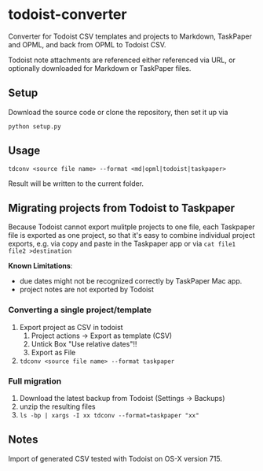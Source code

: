 # todoist-converter

Converter for Todoist CSV templates and projects to Markdown, TaskPaper and OPML, and back from OPML to Todoist CSV.

Todoist note attachments are referenced either referenced via URL, or optionally downloaded for Markdown or TaskPaper files.


## Setup

Download the source code or clone the repository, then set it up via 

`python setup.py`


## Usage 

`tdconv <source file name> --format <md|opml|todoist|taskpaper>`

Result will be written to the current folder.


## Migrating projects from Todoist to Taskpaper

Because Todoist cannot export mulitple projects to one file, each Taskpaper file is exported as one project, so that it's easy to combine individual project exports, e.g. via copy and paste in the Taskpaper app or via `cat file1 file2 >destination`

**Known Limitations**:

* due dates might not be recognized correctly by TaskPaper Mac app.
* project notes are not exported by Todoist


### Converting a single project/template

1. Export project as CSV in todoist
    1. Project actions -> Export as template (CSV)
    2. Untick Box "Use relative dates"!!
    3. Export as File
2. `tdconv <source file name> --format taskpaper` 
 

### Full migration

1. Download the latest backup from Todoist (Settings -> Backups)
2. unzip the resulting files
3. `ls -bp | xargs -I xx tdconv --format=taskpaper "xx"`


## Notes

Import of generated CSV tested with Todoist on OS-X version 715.

